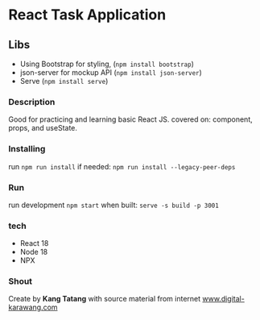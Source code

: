 # React Task Application

## Libs
- Using Bootstrap for styling,  (`npm install bootstrap`)
- json-server for mockup API (`npm install json-server`)
- Serve (`npm install serve`)

### Description

Good for practicing and learning basic React JS. covered on: component, props, and useState.

### Installing

run `npm run install`
if needed: `npm run install --legacy-peer-deps`

### Run

run development `npm start`
when built: `serve -s build -p 3001`

### tech
- React 18
- Node 18
- NPX

### Shout

Create by **Kang Tatang** with source material from internet
www.digital-karawang.com